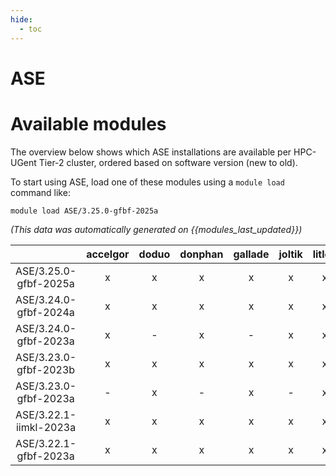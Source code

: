 ```yaml
---
hide:
  - toc
---
```


ASE
===

# Available modules


The overview below shows which ASE installations are available per HPC-UGent Tier-2 cluster, ordered based on software version (new to old).

To start using ASE, load one of these modules using a `module load` command like:

```shell
module load ASE/3.25.0-gfbf-2025a
```

*(This data was automatically generated on {{modules_last_updated}})*

| |accelgor|doduo|donphan|gallade|joltik|litleo|shinx|
| :---: | :---: | :---: | :---: | :---: | :---: | :---: | :---: |
|ASE/3.25.0-gfbf-2025a|x|x|x|x|x|x|x|
|ASE/3.24.0-gfbf-2024a|x|x|x|x|x|x|x|
|ASE/3.24.0-gfbf-2023a|x|-|x|-|x|x|-|
|ASE/3.23.0-gfbf-2023b|x|x|x|x|x|x|x|
|ASE/3.23.0-gfbf-2023a|-|x|-|x|-|x|x|
|ASE/3.22.1-iimkl-2023a|x|x|x|x|x|x|x|
|ASE/3.22.1-gfbf-2023a|x|x|x|x|x|x|x|

